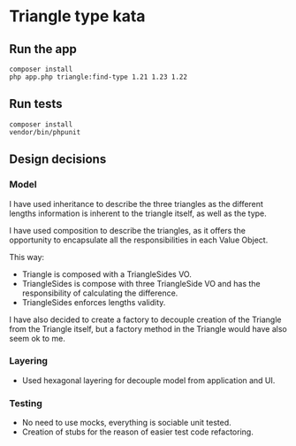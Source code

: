 # Triangle type kata

## Run the app

```
composer install
php app.php triangle:find-type 1.21 1.23 1.22
```

## Run tests

```
composer install
vendor/bin/phpunit
```

## Design decisions

### Model
I have used inheritance to describe the three triangles
as the different lengths information is inherent to the 
triangle itself, as well as the type.

I have used composition to describe the triangles, as it
offers the opportunity to encapsulate all the responsibilities
in each Value Object.

This way:

* Triangle is composed with a TriangleSides VO.
* TriangleSides is compose with three TriangleSide VO and has the responsibility
of calculating the difference.
* TriangleSides enforces lengths validity.

I have also decided to create a factory to decouple creation
of the Triangle from the Triangle itself, but a factory method
in the Triangle would have also seem ok to me.


### Layering

* Used hexagonal layering for decouple model from application and UI.

### Testing

* No need to use mocks, everything is sociable unit tested.
* Creation of stubs for the reason of easier test code refactoring.
